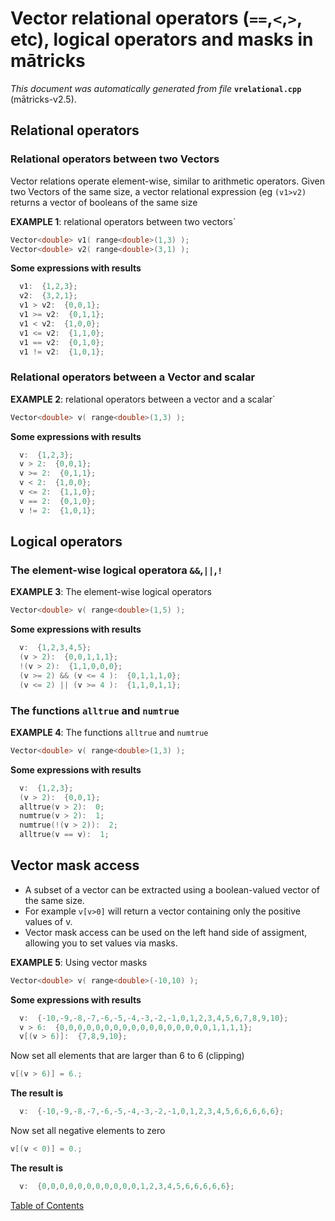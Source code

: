 
# Vector relational operators (`==`,`<`,`>`, etc), logical operators and masks in mātricks
_This document was automatically generated from file_ **`vrelational.cpp`** (mātricks-v2.5).

## Relational operators
### Relational operators between two Vectors

Vector relations operate element-wise, similar to arithmetic operators. Given two Vectors of the same size, a vector relational expression (eg `(v1>v2)` returns a vector of booleans of the same size


**EXAMPLE 1**: relational operators between two vectors`
```C++
Vector<double> v1( range<double>(1,3) );
Vector<double> v2( range<double>(3,1) );
```

**Some expressions with results**
```C++
  v1:  {1,2,3}; 
  v2:  {3,2,1}; 
  v1 > v2:  {0,0,1}; 
  v1 >= v2:  {0,1,1}; 
  v1 < v2:  {1,0,0}; 
  v1 <= v2:  {1,1,0}; 
  v1 == v2:  {0,1,0}; 
  v1 != v2:  {1,0,1}; 
```

### Relational operators between a Vector and scalar


**EXAMPLE 2**: relational operators between a vector and a scalar`
```C++
Vector<double> v( range<double>(1,3) );
```

**Some expressions with results**
```C++
  v:  {1,2,3}; 
  v > 2:  {0,0,1}; 
  v >= 2:  {0,1,1}; 
  v < 2:  {1,0,0}; 
  v <= 2:  {1,1,0}; 
  v == 2:  {0,1,0}; 
  v != 2:  {1,0,1}; 
```

## Logical operators
### The element-wise logical operatora `&&`,`||`,`!`


**EXAMPLE 3**: The element-wise logical operators
```C++
Vector<double> v( range<double>(1,5) );
```

**Some expressions with results**
```C++
  v:  {1,2,3,4,5}; 
  (v > 2):  {0,0,1,1,1}; 
  !(v > 2):  {1,1,0,0,0}; 
  (v >= 2) && (v <= 4 ):  {0,1,1,1,0}; 
  (v <= 2) || (v >= 4 ):  {1,1,0,1,1}; 
```

### The functions `alltrue` and `numtrue`


**EXAMPLE 4**: The functions `alltrue` and `numtrue`
```C++
Vector<double> v( range<double>(1,3) );
```

**Some expressions with results**
```C++
  v:  {1,2,3}; 
  (v > 2):  {0,0,1}; 
  alltrue(v > 2):  0; 
  numtrue(v > 2):  1; 
  numtrue(!(v > 2)):  2; 
  alltrue(v == v):  1; 
```

## Vector mask access
* A subset of a vector can be extracted using a boolean-valued vector of the same size.
* For example `v[v>0]` will return a vector containing only the positive values of v.
* Vector mask access can be used on the left hand side of assigment, allowing you to set values via masks.


**EXAMPLE 5**: Using vector masks
```C++
Vector<double> v( range<double>(-10,10) );
```

**Some expressions with results**
```C++
  v:  {-10,-9,-8,-7,-6,-5,-4,-3,-2,-1,0,1,2,3,4,5,6,7,8,9,10}; 
  v > 6:  {0,0,0,0,0,0,0,0,0,0,0,0,0,0,0,0,0,1,1,1,1}; 
  v[(v > 6)]:  {7,8,9,10}; 
```


Now set all elements that are larger than 6 to 6 (clipping)
```C++
v[(v > 6)] = 6.;
```
**The result is**
```C++
  v:  {-10,-9,-8,-7,-6,-5,-4,-3,-2,-1,0,1,2,3,4,5,6,6,6,6,6}; 
```


Now set all negative elements to zero
```C++
v[(v < 0)] = 0.;
```
**The result is**
```C++
  v:  {0,0,0,0,0,0,0,0,0,0,0,1,2,3,4,5,6,6,6,6,6}; 
```



[Table of Contents](README.md)
